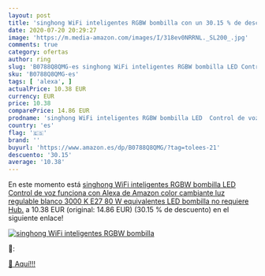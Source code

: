 ```yaml
---
layout: post
title: 'singhong WiFi inteligentes RGBW bombilla con un 30.15 % de descuento'
date: 2020-07-20 20:29:27
image: 'https://m.media-amazon.com/images/I/318ev0NRRNL._SL200_.jpg'
comments: true
category: ofertas
author: ring
slug: 'B0788Q8QMG-es singhong WiFi inteligentes RGBW bombilla LED Control de...'
sku: 'B0788Q8QMG-es'
tags: [ 'alexa', ]
actualPrice: 10.38 EUR
currency: EUR
price: 10.38
comparePrice: 14.86 EUR
prodname: 'singhong WiFi inteligentes RGBW bombilla LED  Control de voz  funciona con Alexa de Amazon   color cambiante luz regulable blanco  3000 K   E27  80 W equivalentes LED bombilla  no requiere Hub.'
country: 'es'
flag: '🇪🇸'
brand: ''
buyurl: 'https://www.amazon.es/dp/B0788Q8QMG/?tag=tolees-21'
descuento: '30.15'
average: '10.38'
---
```


En este momento está [singhong WiFi inteligentes RGBW bombilla LED  Control de voz  funciona con Alexa de Amazon   color cambiante luz regulable blanco  3000 K   E27  80 W equivalentes LED bombilla  no requiere Hub.](https://www.amazon.es/dp/B0788Q8QMG/?tag=tolees-21) a 10.38 EUR (original: 14.86 EUR) (30.15 %  de descuento) en el siguiente enlace!

[![singhong WiFi inteligentes RGBW bombilla](https://m.media-amazon.com/images/I/318ev0NRRNL._SL200_.jpg)](https://www.amazon.es/dp/B0788Q8QMG/?tag=tolees-21)

🔎:


[🛒 Aquí!!!](https://www.amazon.es/dp/B0788Q8QMG/?tag=tolees-21)
